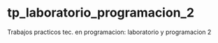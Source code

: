 # tp_laboratorio_programacion_2
Trabajos practicos tec. en programacion: laboratorio y programacion 2
